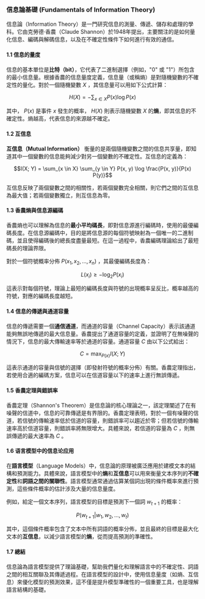 ### 信息論基礎 (Fundamentals of Information Theory)

信息論（Information Theory）是一門研究信息的測量、傳遞、儲存和處理的學科。它由克勞德·香農（Claude Shannon）於1948年提出，主要關注的是如何量化信息、編碼與解碼信息，以及在不確定性條件下如何進行有效的通信。

#### 1.1 信息的量度

信息的基本單位是**比特（bit）**，它代表了二進制選擇（例如，"0" 或 "1"）所包含的最小信息量。根據香農的信息量度定義，信息量（或稱熵）是對隨機變數的不確定性的量化。對於一個隨機變數  $`X`$  ，其信息量可以用如下公式計算：

$$H(X) = - \sum_{x \in X} P(x) \log P(x)$$

其中， $`P(x)`$  是事件  $`x`$  發生的概率， $`H(X)`$  則表示隨機變數  $`X`$  的**熵**，即其信息的不確定性。熵越高，代表信息的來源越不確定。

#### 1.2 互信息

**互信息（Mutual Information）** 衡量的是兩個隨機變數之間的信息共享量，即知道其中一個變數的信息能夠減少對另一個變數的不確定性。互信息的定義為：

$$I(X; Y) = \sum_{x \in X} \sum_{y \in Y} P(x, y) \log \frac{P(x, y)}{P(x) P(y)}$$

互信息反映了兩個變數之間的相關性，若兩個變數完全相關，則它們之間的互信息為最大值；若兩個變數獨立，則互信息為零。

#### 1.3 香農熵與信息源編碼

香農熵也可以理解為信息的**最小平均碼長**，即對信息源進行編碼時，使用的最優編碼長度。在信息源編碼中，目的是將信息源的每個符號映射為一個唯一的二進制碼，並且使得編碼後的總長度盡量最短。在這一過程中，香農編碼理論給出了最短碼長的理論界限。

對於一個符號概率分佈  $`P(x_1, x_2, ..., x_n)`$ ，其最優編碼長度為：

$$L(x_i) \geq - \log_2 P(x_i)$$

這表示對每個符號，理論上最短的編碼長度與符號的出現概率呈反比，概率越高的符號，對應的編碼長度越短。

#### 1.4 信息的傳遞與通道容量

信息的傳遞需要一個**通信通道**，而通道的容量（Channel Capacity）表示該通道能夠無誤地傳遞的最大信息量。香農提出了通道容量的定義，並證明了在無噪聲的情況下，信息的最大傳輸速率等於通道的容量。通道容量  $`C`$  由以下公式給出：

$$C = \max_{P(x)} I(X; Y)$$

這表示通道的容量與信號的選擇（即發射符號的概率分佈）有關。香農定理指出，若使用合適的編碼方案，信息可以在信道容量以下的速率上進行無誤傳遞。

#### 1.5 香農定理與錯誤率

香農定理（Shannon's Theorem）是信息論的核心理論之一，該定理闡述了在有噪聲的信道中，信息的可靠傳遞是有界限的。香農定理表明，對於一個有噪聲的信道，若信號的傳輸速率低於信道的容量，則錯誤率可以趨近於零；但若信號的傳輸速率高於信道容量，則錯誤率將無限增大。具體來說，若信道的容量為  $`C`$ ，則無誤傳遞的最大速率為  $`C`$ 。

#### 1.6 语言模型中的信息论应用

在**語言模型**（Language Models）中，信息論的原理被廣泛應用於建模文本的結構和預測能力。具體來說，語言模型中的**熵**和**互信息**可以用來衡量文本序列的**不確定性**和**詞語之間的關聯性**。語言模型通常通過估算某個詞出現的條件概率來進行預測，這些條件概率的估計涉及大量的信息量度。

例如，給定一個文本序列，語言模型的目標是預測下一個詞  $`w_{t+1}`$  的概率：

$$P(w_{t+1} | w_1, w_2, ..., w_t)$$

其中，這個條件概率包含了文本中所有詞語的概率分佈，並且最終的目標是最大化文本的**互信息**，以減少語言模型的**熵**，從而提高預測的準確性。

#### 1.7 總結

信息論為語言模型提供了理論基礎，幫助我們量化和理解語言中的不確定性、詞語之間的相互關聯及其傳遞過程。在語言模型的設計中，使用信息量度（如熵、互信息）來優化模型的預測效果，這不僅是提升模型準確性的一個重要工具，也是理解語言結構的基礎。
